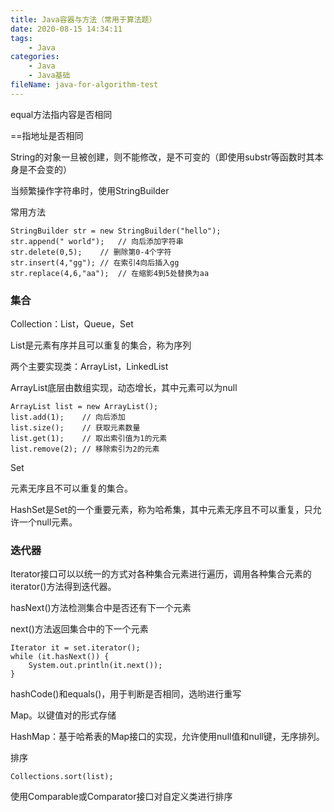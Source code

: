 ```yaml
---
title: Java容器与方法（常用于算法题）
date: 2020-08-15 14:34:11
tags:
	- Java
categories:
	- Java
	- Java基础
fileName: java-for-algorithm-test
---
```






equal方法指内容是否相同

==指地址是否相同



String的对象一旦被创建，则不能修改，是不可变的（即使用substr等函数时其本身是不会变的）



当频繁操作字符串时，使用StringBuilder

常用方法

```
StringBuilder str = new StringBuilder("hello");
str.append(" world");	// 向后添加字符串
str.delete(0,5);	// 删除第0-4个字符
str.insert(4,"gg");	// 在索引4向后插入gg
str.replace(4,6,"aa");	// 在缩影4到5处替换为aa

```



### 集合

Collection：List，Queue，Set

List是元素有序并且可以重复的集合，称为序列

两个主要实现类：ArrayList，LinkedList



ArrayList底层由数组实现，动态增长，其中元素可以为null

```
ArrayList list = new ArrayList();
list.add(1);	// 向后添加
list.size();	// 获取元素数量
list.get(1);	// 取出索引值为1的元素
list.remove(2);	// 移除索引为2的元素

```



Set

元素无序且不可以重复的集合。

HashSet是Set的一个重要元素，称为哈希集，其中元素无序且不可以重复，只允许一个null元素。



### 迭代器

Iterator接口可以以统一的方式对各种集合元素进行遍历，调用各种集合元素的iterator()方法得到迭代器。

hasNext()方法检测集合中是否还有下一个元素

next()方法返回集合中的下一个元素

```
Iterator it = set.iterator();
while (it.hasNext()) {
	System.out.println(it.next());
}
```



hashCode()和equals()，用于判断是否相同，选哟进行重写  



Map。以键值对的形式存储

HashMap：基于哈希表的Map接口的实现，允许使用null值和null键，无序排列。



排序

```
Collections.sort(list);
```

使用Comparable或Comparator接口对自定义类进行排序









